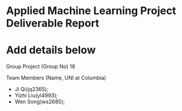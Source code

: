 # Applied Machine Learning Project Deliverable Report

# Add details below
Group Project (Group No) 18

Team Members (Name, UNI at Columbia)
- Ji Qi(jq2365);
- Yizhi Liu(yl4993);
- Wen Song(ws2685);



